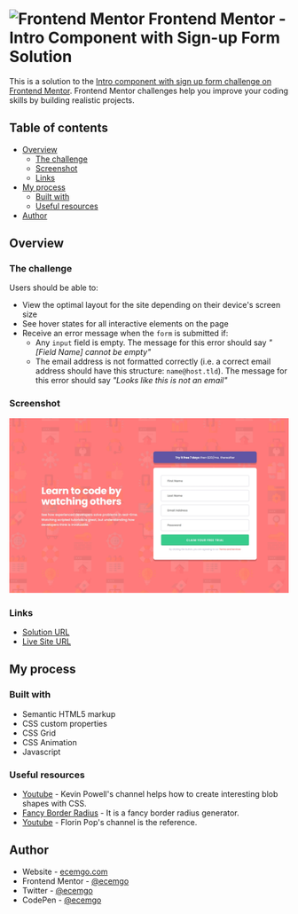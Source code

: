 # <img src="https://user-images.githubusercontent.com/13468728/222973742-9133bdb5-61f0-4f53-8b08-bb3c349e2056.png" title="Frontend Mentor" alt="Frontend Mentor" width="50" height="50"/> Frontend Mentor - Intro Component with Sign-up Form Solution

This is a solution to the [Intro component with sign up form challenge on Frontend Mentor](https://www.frontendmentor.io/challenges/intro-component-with-signup-form-5cf91bd49edda32581d28fd1). Frontend Mentor challenges help you improve your coding skills by building realistic projects.

## Table of contents

- [Overview](#overview)
  - [The challenge](#the-challenge)
  - [Screenshot](#screenshot)
  - [Links](#links)
- [My process](#my-process)
  - [Built with](#built-with)
  - [Useful resources](#useful-resources)
- [Author](#author)

## Overview

### The challenge

Users should be able to:

- View the optimal layout for the site depending on their device's screen size
- See hover states for all interactive elements on the page
- Receive an error message when the `form` is submitted if:
  - Any `input` field is empty. The message for this error should say _"[Field Name] cannot be empty"_
  - The email address is not formatted correctly (i.e. a correct email address should have this structure: `name@host.tld`). The message for this error should say _"Looks like this is not an email"_

### Screenshot

![](./screenshot.jpg)

### Links

- [Solution URL](https://github.com/ecemgo/frontend-mentor-challenges/tree/main/intro-component-with-signup-form)
- [Live Site URL](https://ecemgo-intro-component-signup-form.netlify.app/)

## My process

### Built with

- Semantic HTML5 markup
- CSS custom properties
- CSS Grid
- CSS Animation
- Javascript

### Useful resources

- [Youtube](https://www.youtube.com/watch?v=4ALLynsZ0u0&ab_channel=KevinPowell) - Kevin Powell's channel helps how to create interesting blob shapes with CSS.
- [Fancy Border Radius](https://9elements.github.io/fancy-border-radius/) - It is a fancy border radius generator.
- [Youtube](https://www.youtube.com/watch?v=rsd4FNGTRBw) - Florin Pop's channel is the reference.

## Author

- Website - [ecemgo.com](https://www.ecemgo.com/)
- Frontend Mentor - [@ecemgo](https://www.frontendmentor.io/profile/ecemgo)
- Twitter - [@ecemgo](https://twitter.com/ecemgo)
- CodePen - [@ecemgo](https://codepen.io/ecemgo)
